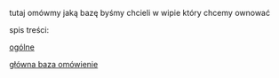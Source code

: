tutaj omówmy jaką bazę byśmy chcieli w wipie który chcemy ownować

spis treści:

[ogólne](ogolne_ustalenia.md)

[główna baza omówienie](glowny_magazyn.md)